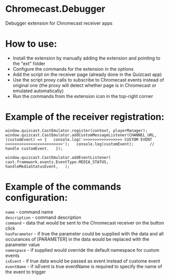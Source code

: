 # Chromecast.Debugger
Debugger extension for Chromecast receiver apps

# How to use:
- Install the extension by manually adding the extension and pointing to the "ext" folder
- Configure the commands for the extension in the options
- Add the script on the receiver page (already done in the Quizcast app)
- Use the script proxy calls to subscribe to Chromecast events instead of original one (the proxy will detect whether page is in Chromecast or emulated automatically)
- Run the commands from the extension icon in the top-right corner

# Example of the receiver registration:

`window.quizcast.CastEmulator.register(context, playerManager);  
window.quizcast.CastEmulator.addCustomMessageListener(CHANNEL_URL, (customEvent) => {  
    console.log('>>>>>>>>>>>>>>>>> CUSTOM EVENT <<<<<<<<<<<<<<<<<<<<<<<<<');  
    console.log(customEvent);      
    // handle customEvent.  
  });`  

 `window.quizcast.CastEmulator.addEventListener(  
    cast.framework.events.EventType.MEDIA_STATUS,  
    handleMediaStatusEvent,  
  );`

# Example of the commands configuration:

`name` - command name  
`description` - command description  
`command` - data that would be sent to the Chromecast receiver on the button click  
`hasParameter` - if true the parameter could be supplied with the data and all occurances of [PARAMETER] in the data would be replaced with the parameter value  
`namespace` - if supplied would override the default namespace for custom events  
`isEvent` - if true data would be passed as event instead of custome event  
`eventName` - if isEvent is true eventName is required to specify the name of the event to trigger  
